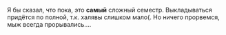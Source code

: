 Я бы сказал, что пока, это **самый** сложный семестр. Выкладываться придётся по полной, т.к. халявы слишком мало(. Но ничего прорвемся, мыж всегда прорывались....
